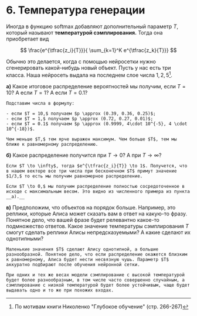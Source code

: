 # 6. Температура генерации

Иногда в функцию $\text{softmax}$ добавляют дополнительный параметр $T$, который называют **температурой сэмплирования.** Тогда она приобретает вид 

$$ 
\frac{e^{\tfrac{z_i}{T}}}{ \sum_{k=1}^K e^{\tfrac{z_k}{T}}}
$$

Обычно это делается, когда с помощью нейросетки нужно сгенерировать какой-нибудь новый объект. Пусть у нас есть три класса. Наша нейросеть выдала на последнем слое числа $1,2,5$[^nik_note].

__а)__ Какое итоговое распределение вероятностей мы получим, если $T = 10$? А если $T = 1$? А если $T = 0.1$? 

```{dropdown} Решение
Подставим числа в формулу:

- если $T = 10,$ получаем $p \approx (0.39, 0.36, 0.25)$;
- если $T = 1,$ получаем $p \approx (0.72, 0.27, 0.01)$;
- если $T = 0.1$ получаем $p \approx (0.9999, 4\cdot 10^{-5}, 4 \cdot 10^{-18})$.

Чем меньше $T,$ тем ярче выражен максимум. Чем больше $T$, тем мы ближе к равномерному распределению. 

```

__б)__ Какое распределение получится при $T \to 0$? А при $T \to \infty$? 

```{dropdown} Решение
Если $T \to \infty$, тогда $e^{\tfrac{z_i}{T}} \to 1$. Получется, что в нашем векторе все три числа при бесконечном $T$ примут значение $1/3,$ то есть мы получим равномерное распределение. 

Если $T \to 0,$ мы получим распределение полностью сосредоточенное в исходе с максимальным весом. Это видно из численного примера из пункта __а).__

```

__в)__ Предположим, что объектов на порядок больше. Например, это реплики, которые Алиса может сказать вам в ответ на какую-то фразу.  Понятное дело, что вашей фразе будет релевантно какое-то подмножество ответов. Какое значение температуры сэмплирования $T$ смогут сделать реплики Алисы непредсказуемыми? А какие сделают их однотипными? 

```{dropdown} Решение
Маленькие значения $T$ сделают Алису однотипной, а большие разнообразной. Понятное дело, что если распределение окажется близким к равномерному, Алиса будет нести несвязную чушь. Параметр $T$ аккуратно подбирают после обучения нейронной сетки. 

При од­них и тех же весах модели сэмплирование с высокой температурой будет более разнообразным, в том числе часто совершенно случайным, а сэмплирование с низкой температурой будет более устойчивым, чаще будет выдавать одно и то же при похожих входах.

```


[^nik_note]: По мотивам книги Николенко "Глубокое обучение" (стр. 266-267)
